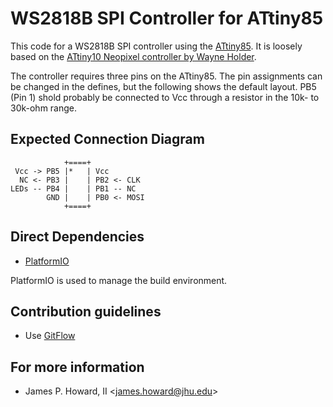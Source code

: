 # WS2818B SPI Controller for ATtiny85

This code for a WS2818B SPI controller using the
[ATtiny85](https://www.microchip.com/wwwproducts/en/ATtiny85).  It
is loosely based on the [ATtiny10 Neopixel controller by Wayne
Holder](https://sites.google.com/site/wayneholder/besting-ben-heck).

The controller requires three pins on the ATtiny85.  The pin
assignments can be changed in the defines, but the following shows
the default layout.  PB5 (Pin 1) shold probably be connected to Vcc
through a resistor in the 10k- to 30k-ohm range.

## Expected Connection Diagram

                +====+
     Vcc -> PB5 |*   | Vcc
      NC <- PB3 |    | PB2 <- CLK
    LEDs -- PB4 |    | PB1 -- NC
            GND |    | PB0 <- MOSI
                +====+

## Direct Dependencies

* [PlatformIO](https://platformio.org/)

PlatformIO is used to manage the build environment.

## Contribution guidelines

* Use [GitFlow](http://nvie.com/posts/a-successful-git-branching-model/)

## For more information

* James P. Howard, II <<james.howard@jhu.edu>>